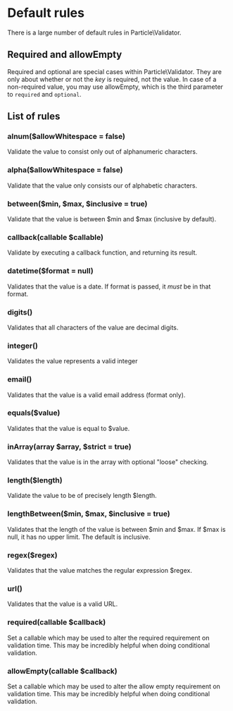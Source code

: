 # Default rules

There is a large number of default rules in Particle\Validator.

## Required and allowEmpty

Required and optional are special cases within Particle\Validator. They are only about whether or not the *key* is 
required, not the value. In case of a non-required value, you may use allowEmpty, which is the third parameter to
`required` and `optional`.

## List of rules

### alnum($allowWhitespace = false)

Validate the value to consist only out of alphanumeric characters.

### alpha($allowWhitespace = false)

Validate that the value only consists our of alphabetic characters.

### between($min, $max, $inclusive = true)

Validate that the value is between $min and $max (inclusive by default).

### callback(callable $callable)

Validate by executing a callback function, and returning its result.

### datetime($format = null)

Validates that the value is a date. If format is passed, it *must* be in that format.

### digits()

Validates that all characters of the value are decimal digits.

### integer()

Validates the value represents a valid integer

### email()

Validates that the value is a valid email address (format only).

### equals($value)

Validates that the value is equal to $value.

### inArray(array $array, $strict = true)

Validates that the value is in the array with optional "loose" checking.

### length($length)

Validate the value to be of precisely length $length.

### lengthBetween($min, $max, $inclusive = true)

Validates that the length of the value is between $min and $max.
If $max is null, it has no upper limit. The default is inclusive.

### regex($regex)

Validates that the value matches the regular expression $regex.

### url()

Validates that the value is a valid URL.

### required(callable $callback)

Set a callable which may be used to alter the required requirement on validation time.
This may be incredibly helpful when doing conditional validation.

### allowEmpty(callable $callback)

Set a callable which may be used to alter the allow empty requirement on validation time.
This may be incredibly helpful when doing conditional validation.
